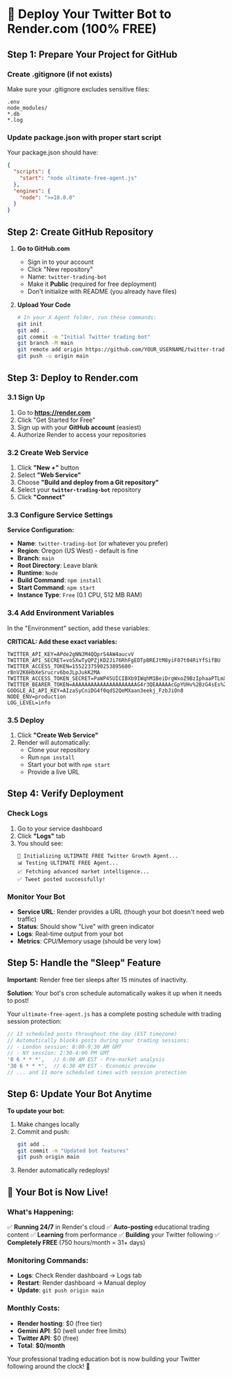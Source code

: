 # 🚀 Deploy Your Twitter Bot to Render.com (100% FREE)

## Step 1: Prepare Your Project for GitHub

### Create .gitignore (if not exists)
Make sure your .gitignore excludes sensitive files:
```
.env
node_modules/
*.db
*.log
```

### Update package.json with proper start script
Your package.json should have:
```json
{
  "scripts": {
    "start": "node ultimate-free-agent.js"
  },
  "engines": {
    "node": ">=18.0.0"
  }
}
```

## Step 2: Create GitHub Repository

1. **Go to GitHub.com**
   - Sign in to your account
   - Click "New repository"
   - Name: `twitter-trading-bot`
   - Make it **Public** (required for free deployment)
   - Don't initialize with README (you already have files)

2. **Upload Your Code**
   ```bash
   # In your X Agent folder, run these commands:
   git init
   git add .
   git commit -m "Initial Twitter trading bot"
   git branch -M main
   git remote add origin https://github.com/YOUR_USERNAME/twitter-trading-bot.git
   git push -u origin main
   ```

## Step 3: Deploy to Render.com

### 3.1 Sign Up
1. Go to **https://render.com**
2. Click "Get Started for Free"
3. Sign up with your **GitHub account** (easiest)
4. Authorize Render to access your repositories

### 3.2 Create Web Service
1. Click **"New +"** button
2. Select **"Web Service"**
3. Choose **"Build and deploy from a Git repository"**
4. Select your **`twitter-trading-bot`** repository
5. Click **"Connect"**

### 3.3 Configure Service Settings
**Service Configuration:**
- **Name**: `twitter-trading-bot` (or whatever you prefer)
- **Region**: Oregon (US West) - default is fine
- **Branch**: `main`
- **Root Directory**: Leave blank
- **Runtime**: `Node`
- **Build Command**: `npm install`
- **Start Command**: `npm start`
- **Instance Type**: `Free` (0.1 CPU, 512 MB RAM)

### 3.4 Add Environment Variables
In the "Environment" section, add these variables:

**CRITICAL: Add these exact variables:**
```
TWITTER_API_KEY=APde2gNNJM4QQprS4AW4aucvV
TWITTER_API_SECRET=voSXwTyQPZjKD2Ji76RhFgEDTpBREJtM8yiF07t04RiYfSifBU
TWITTER_ACCESS_TOKEN=1552237590253895680-rBnV2K6HbXeSrucrv6boJLpJukK2MA
TWITTER_ACCESS_TOKEN_SECRET=PaWP45UICIBXb9IWqhM1BeiDrgWxoZ9BzIphaaPTLmXgL
TWITTER_BEARER_TOKEN=AAAAAAAAAAAAAAAAAAAAAG4r3QEAAAAAcGpYUHv%2BzG4sEs%2B7wVOPqfziDI4%3Dnpv4KJ9vFMkSjNFd36kbvxBCcsWdcLEO13hsnKRNKBC3jN2c2R
GOOGLE_AI_API_KEY=AIzaSyCniDG4f0qdS2QeMXaan3eekj_FzbJiOn8
NODE_ENV=production
LOG_LEVEL=info
```

### 3.5 Deploy
1. Click **"Create Web Service"**
2. Render will automatically:
   - Clone your repository
   - Run `npm install`
   - Start your bot with `npm start`
   - Provide a live URL

## Step 4: Verify Deployment

### Check Logs
1. Go to your service dashboard
2. Click **"Logs"** tab
3. You should see:
   ```
   🚀 Initializing ULTIMATE FREE Twitter Growth Agent...
   📊 Testing ULTIMATE FREE Agent...
   📈 Fetching advanced market intelligence...
   ✅ Tweet posted successfully!
   ```

### Monitor Your Bot
- **Service URL**: Render provides a URL (though your bot doesn't need web traffic)
- **Status**: Should show "Live" with green indicator
- **Logs**: Real-time output from your bot
- **Metrics**: CPU/Memory usage (should be very low)

## Step 5: Handle the "Sleep" Feature

**Important**: Render free tier sleeps after 15 minutes of inactivity.

**Solution**: Your bot's cron schedule automatically wakes it up when it needs to post!

Your `ultimate-free-agent.js` has a complete posting schedule with trading session protection:
```javascript
// 13 scheduled posts throughout the day (EST timezone)
// Automatically blocks posts during your trading sessions:
// - London session: 8:00-9:30 AM GMT 
// - NY session: 2:30-4:00 PM GMT
'0 6 * * *',   // 6:00 AM EST - Pre-market analysis
'30 6 * * *',  // 6:30 AM EST - Economic preview
// ... and 11 more scheduled times with session protection
```

## Step 6: Update Your Bot Anytime

**To update your bot:**
1. Make changes locally
2. Commit and push:
   ```bash
   git add .
   git commit -m "Updated bot features"
   git push origin main
   ```
3. Render automatically redeploys!

## 🎉 Your Bot is Now Live!

### What's Happening:
✅ **Running 24/7** in Render's cloud
✅ **Auto-posting** educational trading content
✅ **Learning** from performance
✅ **Building** your Twitter following
✅ **Completely FREE** (750 hours/month = 31+ days)

### Monitoring Commands:
- **Logs**: Check Render dashboard → Logs tab
- **Restart**: Render dashboard → Manual deploy
- **Update**: `git push origin main`

### Monthly Costs:
- **Render hosting**: $0 (free tier)
- **Gemini API**: $0 (well under free limits)
- **Twitter API**: $0 (free)
- **Total**: **$0/month**

Your professional trading education bot is now building your Twitter following around the clock! 🚀